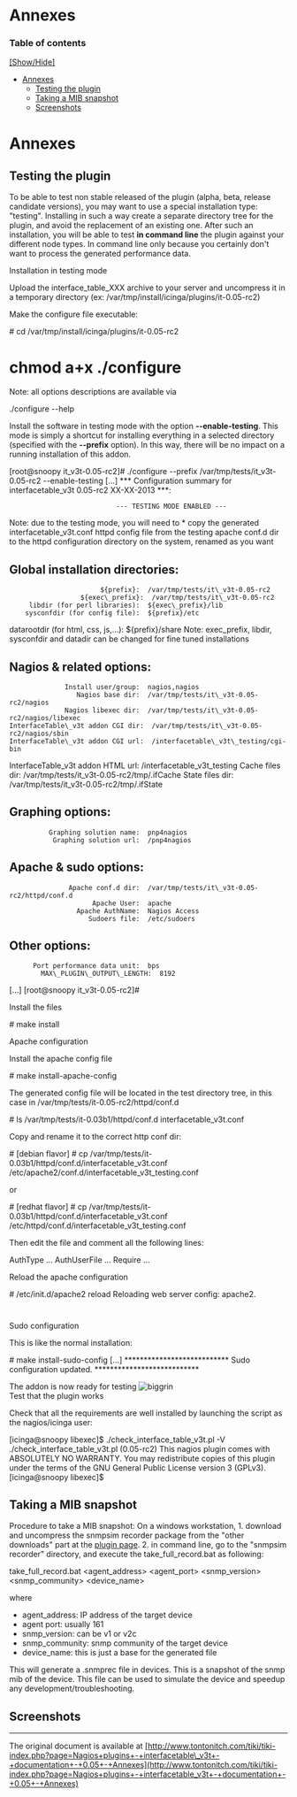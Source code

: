 **Annexes**
===========

### Table of contents

[\[Show/Hide\]](javascript:toggleToc())

*   [Annexes](#Annexes)
    *   [Testing the plugin](#Testing_the_plugin)
    *   [Taking a MIB snapshot](#Taking_a_MIB_snapshot)
    *   [Screenshots](#Screenshots)

Annexes
=======

Testing the plugin
------------------

To be able to test non stable released of the plugin (alpha, beta, release candidate versions), you may want to use a special installation type: "testing". Installing in such a way create a separate directory tree for the plugin, and avoid the replacement of an existing one. After such an installation, you will be able to test **in command line** the plugin against your different node types. In command line only because you certainly don't want to process the generated performance data.

  
Installation in testing mode

Upload the interface\_table\_XXX archive to your server and uncompress it in a temporary directory (ex: /var/tmp/install/icinga/plugins/it-0.05-rc2)

Make the configure file executable:

\# cd /var/tmp/install/icinga/plugins/it-0.05-rc2
# chmod a+x ./configure

Note: all options descriptions are available via

./configure --help

Install the software in testing mode with the option **\--enable-testing**. This mode is simply a shortcut for installing everything in a selected directory (specified with the **\--prefix** option). In this way, there will be no impact on a running installation of this addon.

\[root@snoopy it\_v3t-0.05-rc2\]# ./configure --prefix /var/tmp/tests/it\_v3t-0.05-rc2 --enable-testing
\[...\]
\*\*\* Configuration summary for interfacetable\_v3t 0.05-rc2 XX-XX-2013 \*\*\*:

                               --- TESTING MODE ENABLED ---
 Note: due to the testing mode, you will need to
    \* copy the generated interfacetable\_v3t.conf httpd config file from the testing apache conf.d dir to the httpd configuration directory on the system, renamed as you want


 Global installation directories:
 --------------------------------
                           ${prefix}:  /var/tmp/tests/it\_v3t-0.05-rc2
                      ${exec\_prefix}:  /var/tmp/tests/it\_v3t-0.05-rc2
         libdir (for perl libraries):  ${exec\_prefix}/lib
        sysconfdir (for config file):  ${prefix}/etc
 datarootdir (for html, css, js,...):  ${prefix}/share
 Note: exec\_prefix, libdir, sysconfdir and datadir can be changed for fine tuned installations

 Nagios & related options:
 -------------------------
                  Install user/group:  nagios,nagios
                     Nagios base dir:  /var/tmp/tests/it\_v3t-0.05-rc2/nagios
                  Nagios libexec dir:  /var/tmp/tests/it\_v3t-0.05-rc2/nagios/libexec
    InterfaceTable\_v3t addon CGI dir:  /var/tmp/tests/it\_v3t-0.05-rc2/nagios/sbin
    InterfaceTable\_v3t addon CGI url:  /interfacetable\_v3t\_testing/cgi-bin
   InterfaceTable\_v3t addon HTML url:  /interfacetable\_v3t\_testing
                     Cache files dir:  /var/tmp/tests/it\_v3t-0.05-rc2/tmp/.ifCache
                     State files dir:  /var/tmp/tests/it\_v3t-0.05-rc2/tmp/.ifState

 Graphing options:
 -----------------
              Graphing solution name:  pnp4nagios
               Graphing solution url:  /pnp4nagios

 Apache & sudo options:
 ----------------------
                   Apache conf.d dir:  /var/tmp/tests/it\_v3t-0.05-rc2/httpd/conf.d
                         Apache User:  apache
                     Apache AuthName:  Nagios Access
                        Sudoers file:  /etc/sudoers

 Other options:
 ----------------------
          Port performance data unit:  bps
            MAX\_PLUGIN\_OUTPUT\_LENGTH:  8192
\[...\]
\[root@snoopy it\_v3t-0.05-rc2\]#

Install the files

\# make install

  
Apache configuration

Install the apache config file

\# make install-apache-config

The generated config file will be located in the test directory tree, in this case in /var/tmp/tests/it-0.05-rc2/httpd/conf.d

\# ls /var/tmp/tests/it-0.03b1/httpd/conf.d
interfacetable\_v3t.conf

Copy and rename it to the correct http conf dir:

\# \[debian flavor\] # cp /var/tmp/tests/it-0.03b1/httpd/conf.d/interfacetable\_v3t.conf /etc/apache2/conf.d/interfacetable\_v3t\_testing.conf

or

\# \[redhat flavor\] # cp /var/tmp/tests/it-0.03b1/httpd/conf.d/interfacetable\_v3t.conf /etc/httpd/conf.d/interfacetable\_v3t\_testing.conf

Then edit the file and comment all the following lines:

AuthType ...
AuthUserFile ...
Require ...

Reload the apache configuration

\# /etc/init.d/apache2 reload
Reloading web server config: apache2.
#

  
Sudo configuration

This is like the normal installation:

\# make install-sudo-config
\[...\]
\*\*\*\*\*\*\*\*\*\*\*\*\*\*\*\*\*\*\*\*\*\*\*\*\*\*\*
Sudo configuration updated.
\*\*\*\*\*\*\*\*\*\*\*\*\*\*\*\*\*\*\*\*\*\*\*\*\*\*\*

The addon is now ready for testing ![biggrin](img/smiles/icon_biggrin.gif)  
Test that the plugin works

Check that all the requirements are well installed by launching the script as the nagios/icinga user:

\[icinga@snoopy libexec\]$ ./check\_interface\_table\_v3t.pl -V
./check\_interface\_table\_v3t.pl (0.05-rc2)
This nagios plugin comes with ABSOLUTELY NO WARRANTY. You may redistribute
copies of this plugin under the terms of the GNU General Public License version 3 (GPLv3).
\[icinga@snoopy libexec\]$

Taking a MIB snapshot
---------------------

Procedure to take a MIB snapshot: On a windows workstation, 1. download and uncompress the snmpsim recorder package from the "other downloads" part at the [plugin page](tiki-index.php?page=Nagios+plugins+-+interfacetable_v3t "Nagios plugins - interfacetable_v3t"). 2. in command line, go to the "snmpsim recorder" directory, and execute the take\_full\_record.bat as following:

take\_full\_record.bat <agent\_address> <agent\_port> <snmp\_version> <snmp\_community> <device\_name>

where

*   agent\_address: IP address of the target device
*   agent port: usually 161
*   snmp\_version: can be v1 or v2c
*   snmp\_community: snmp community of the target device
*   device\_name: this is just a base for the generated file

This will generate a .snmprec file in devices. This is a snapshot of the snmp mib of the device. This file can be used to simulate the device and speedup any development/troubleshooting.

Screenshots
-----------

* * *

  
The original document is available at [http://www.tontonitch.com/tiki/tiki-index.php?page=Nagios+plugins+-+interfacetable\_v3t+-+documentation+-+0.05+-+Annexes](http://www.tontonitch.com/tiki/tiki-index.php?page=Nagios+plugins+-+interfacetable_v3t+-+documentation+-+0.05+-+Annexes)
